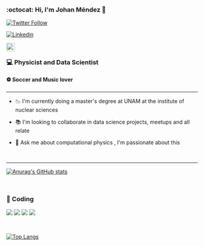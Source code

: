 ### :octocat: Hi, I'm Johan Méndez 👋

[![Twitter Follow](https://img.shields.io/twitter/follow/Johanmndez?style=social)](https://twitter.com/JohanMndez  )

[![Linkedin](https://img.shields.io/badge/-LinkedIn-blue?style=flat&logo=Linkedin&logoColor=white&link=https://www.linkedin.com/in/dinhanhthi/)](https://www.linkedin.com/in/johan-mendez-3353861b2/)

<a href="https://www.linkedin.com/in/johan-mendez-3353861b2/">
  <img align="left" alt="Shreya's LinkedIn" width="22px" src="https://cdn.jsdelivr.net/npm/simple-icons@v3/icons/linkedin.svg" />
</a>

<br>

### 💻 Physicist and Data Scientist 
#### ⚽ Soccer and Music lover

---

- 📉 I'm currently doing a master's degree at UNAM at the institute of nuclear sciences

- 📚 I'm looking to collaborate in data science projects, meetups and all relate 

- 💬 Ask me about computational physics , I'm passionate about this


<br>

---

[![Anurag's GitHub stats](https://github-readme-stats.vercel.app/api?username=jomen93)](https://github.com/jomen93/)

<br>

### 🚀 Coding 


![](https://img.shields.io/badge/-Python-informational?style=flat&logo=Python&logoColor=white&color=3775A9) 
![](https://img.shields.io/badge/-R-informational?style=flat&logo=R&logoColor=white&color=00457C) 
![](https://img.shields.io/badge/-C++-informational?style=flat&logo=C&logoColor=white&color=00457C) 
![](https://img.shields.io/badge/-SQL-informational?style=flat&logo=postgresql&logoColor=white&color=127681)

<br>

[![Top Langs](https://github-readme-stats.vercel.app/api/top-langs/?username=jomen93&hide=html&layout=compact&theme=dracula)](https://github.com/ahmedbesbes/github-readme-stats)


